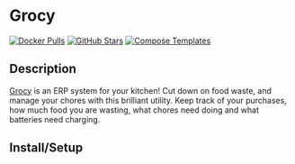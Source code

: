 # Grocy

[![Docker Pulls](https://img.shields.io/docker/pulls/linuxserver/grocy?style=flat-square&color=607D8B&label=docker%20pulls&logo=docker)](https://hub.docker.com/r/linuxserver/grocy)
[![GitHub Stars](https://img.shields.io/github/stars/linuxserver/docker-grocy?style=flat-square&color=607D8B&label=github%20stars&logo=github)](https://github.com/linuxserver/docker-grocy)
[![Compose Templates](https://img.shields.io/static/v1?style=flat-square&color=607D8B&label=compose&message=templates)](https://github.com/GhostWriters/DockSTARTer/tree/master/compose/.apps/grocy)

## Description

[Grocy](https://github.com/grocy/grocy) is an ERP system for your kitchen! Cut down on food waste, and manage your chores with this brilliant utility. Keep track of your purchases, how much food you are wasting, what chores need doing and what batteries need charging.

## Install/Setup
